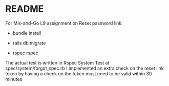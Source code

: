 # README

For Mix-and-Go L9 assignment on Reset password link.

* bundle install

* rails db:migrate

* rspec rspec

The actual test is written in Rspec System Test at spec/system/forgot_spec.rb
I implemented an extra check on the reset link token by having a check on the token must need to be valid within 30 minutes